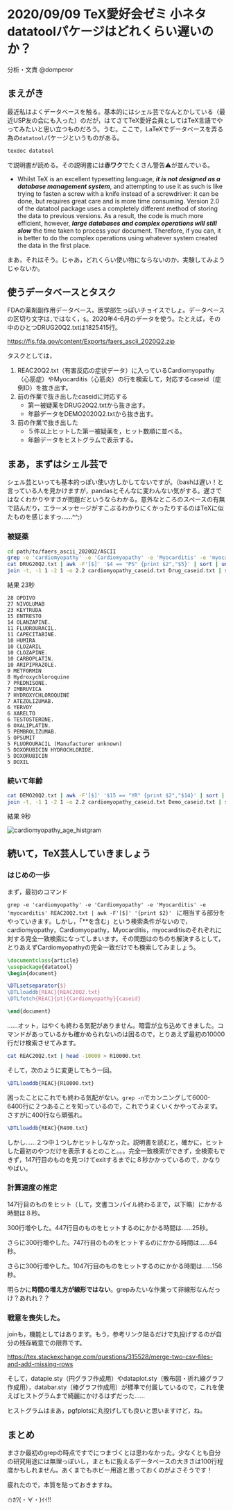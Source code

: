 # 2020/09/09 TeX愛好会ゼミ 小ネタ datatoolパケージはどれくらい遅いのか？

分析・文責 @domperor

## まえがき

最近私はよくデータベースを触る。基本的にはシェル芸でなんとかしている（最近USP友の会にも入った）のだが，はてさてTeX愛好会員としてはTeX言語でやってみたいと思い立つものだろう。うむ。ここで，LaTeXでデータベースを弄る為の`datatool`パケージというものがある。

```bash
texdoc datatool
```

で説明書が読める。その説明書には**赤ワク**でたくさん警告⚠️が並んでいる。

- Whilst TeX is an excellent typesetting language, ***it is not designed as a database management system***, and attempting to use it as such is like trying to fasten a screw with a knife instead of a screwdriver: it can be done, but requires great care and is more time consuming. Version 2.0 of the datatool package uses a completely different method of storing the data to previous versions. As a result, the code is much more efficient, however, ***large databases and complex operations will still slow*** the time taken to process your document. Therefore, if you can, it is better to do the complex operations using whatever system created the data in the first place.

まあ，それはそう。じゃあ，どれくらい使い物にならないのか，実験してみようじゃないか。

## 使うデータベースとタスク

FDAの薬剤副作用データベース。医学部生っぽいチョイスでしょ。データベースの区切り文字は`,`ではなく，`$`。2020年4-6月のデータを使う。たとえば，その中のひとつDRUG20Q2.txtは1825415行。

https://fis.fda.gov/content/Exports/faers_ascii_2020Q2.zip

タスクとしては，

1. REAC20Q2.txt（有害反応の症状データ）に入っているCardiomyopathy（心筋症）やMyocarditis（心筋炎）の行を検索して，対応するcaseid（症例ID）を抜き出す。
2. 前の作業で抜き出したcaseidに対応する
   - 第一被疑薬をDRUG20Q2.txtから抜き出す。
   - 年齢データをDEMO2020Q2.txtから抜き出す。
3. 前の作業で抜き出した
   - ５件以上ヒットした第一被疑薬を，ヒット数順に並べる。
   - 年齢データをヒストグラムで表示する。

## まあ，まずはシェル芸で

シェル芸といっても基本的っぽい使い方しかしてないですが。（bashは遅い！と言っている人を見かけますが，pandasとそんなに変わんない気がする。遅さではなくわかりやすさが問題だというならわかる。意外なところのスペースの有無で詰んだり，エラーメッセージがすこぶるわかりにくかったりするのはTeXに似たものを感じますっ……^^;）

### 被疑薬

```bash
cd path/to/faers_ascii_2020Q2/ASCII
grep -e 'cardiomyopathy' -e 'Cardiomyopathy' -e 'Myocarditis' -e 'myocarditis' REAC20Q2.txt | awk -F'[$]' '{print $2}' | sort | uniq >| cardiomyopathy_caseid.txt
cat DRUG20Q2.txt | awk -F'[$]' '$4 == "PS" {print $2","$5}' | sort | uniq >| Drug_caseid.txt
join -t, -1 1 -2 1 -o 2.2 cardiomyopathy_caseid.txt Drug_caseid.txt | sort | uniq -c | sed 's/^ *//g' | sort -k1 -r -n | awk -F'[ ]' '$1 > 4 {print $0}'
```

結果 23秒

```
28 OPDIVO
27 NIVOLUMAB
23 KEYTRUDA
15 ENTRESTO
14 OLANZAPINE.
11 FLUOROURACIL.
11 CAPECITABINE.
10 HUMIRA
10 CLOZARIL
10 CLOZAPINE.
10 CARBOPLATIN.
10 ARIPIPRAZOLE.
9 METFORMIN
8 Hydroxychloroquine
7 PREDNISONE.
7 IMBRUVICA
7 HYDROXYCHLOROQUINE
7 ATEZOLIZUMAB.
6 YERVOY
6 XARELTO
6 TESTOSTERONE.
6 OXALIPLATIN.
5 PEMBROLIZUMAB.
5 OPSUMIT
5 FLUOROURACIL (Manufacturer unknown)
5 DOXORUBICIN HYDROCHLORIDE.
5 DOXORUBICIN
5 DOXIL
```

### 続いて年齢

```bash
cat DEMO20Q2.txt | awk -F'[$]' '$15 == "YR" {print $2","$14}' | sort | uniq >| Demo_caseid.txt
join -t, -1 1 -2 1 -o 2.2 cardiomyopathy_caseid.txt Demo_caseid.txt | sort -n  | gnuplot -e 'set nokey;set style fill solid 1.0 border linecolor rgb "black";filter(x,y)=int(x/y)*y+y/2;plot "-" u (filter($1,10)):(1) smooth frequency with boxes linecolor rgb "light-cyan";'
```

結果 9秒

![cardiomyopathy_age_histgram](./cardiomyopathy_age_histgram.jpg)

## 続いて，TeX芸人していきましょう

### はじめの一歩

まず，最初のコマンド

 `grep -e 'cardiomyopathy' -e 'Cardiomyopathy' -e 'Myocarditis' -e 'myocarditis' REAC20Q2.txt | awk -F'[$]' '{print $2}' `  に相当する部分をやっていきます。しかし，「**を含む」という検索条件がないので，cardiomyopathy，Cardiomyopathy，Myocarditis，myocarditisのそれぞれに対する完全一致検索になってしまいます。その問題はのちのち解決するとして，とりあえずCardiomyopathyの完全一致だけでも検索してみましょう。

```latex
\documentclass{article}
\usepackage{datatool}
\begin{document}

\DTLsetseparator{$}
\DTLloaddb{REAC}{REAC20Q2.txt}
\DTLfetch{REAC}{pt}{Cardiomyopathy}{caseid}

\end{document}
```

……オット，はやくも終わる気配がありません。暗雲が立ち込めてきました。コマンドがあっているかも確かめられないのは困るので，とりあえず最初の10000行だけ検索させてみます。

```bash
cat REAC20Q2.txt | head -10000 > R10000.txt
```

そして，次のように変更してもう一回。

```latex
\DTLloaddb{REAC}{R10000.txt}
```

困ったことにこれでも終わる気配がない。`grep -n`でカンニングして6000-6400行に２つあることを知っているので，これでうまくいくかやってみます。さすがに400行なら頑張れ。

```latex
\DTLloaddb{REAC}{R400.txt}
```

しかし……２つ中１つしかヒットしなかった。説明書を読むと，確かに，ヒットした最初のやつだけを表示するとのこと。。。完全一致検索ができず，全検索もできず，147行目のものを見つけてexitするまでに８秒かかっているので，かなりやばい。

### 計算速度の推定

147行目のものをヒット（して，文書コンパイル終わるまで，以下略）にかかる時間は８秒。

300行増やした。447行目のものをヒットするのにかかる時間は……25秒。

さらに300行増やした。747行目のものをヒットするのにかかる時間は……64秒。

さらに300行増やした。1047行目のものをヒットするのにかかる時間は……156秒。

明らかに**時間の増え方が線形ではない**。grepみたいな作業って非線形なんだっけ？あれれ？？

### 戦意を喪失した。

joinも，機能としてはあります。もう，参考リンク貼るだけで丸投げするのが自分の残存戦意での限界です。

https://tex.stackexchange.com/questions/315528/merge-two-csv-files-and-add-missing-rows

そして，datapie.sty（円グラフ作成用）やdataplot.sty（散布図・折れ線グラフ作成用），databar.sty（棒グラフ作成用）が標準で付属しているので，これを使えばヒストグラムまで綺麗にかけるはずだった……

ヒストグラムはまあ，pgfplotsに丸投げしても良いと思いますけど，ね。

## まとめ

まさか最初のgrepの時点ですでにつまづくとは思わなかった。少なくとも自分の研究用途には無理っぽいし，まともに扱えるデータベースの大きさは100行程度かもしれません。あくまでもホビー用途と思っておくのがよさそうです！

疲れたので，本質を貼っておきますね。

⛄️ｶﾜ(・∀・)ｲｲ!!
